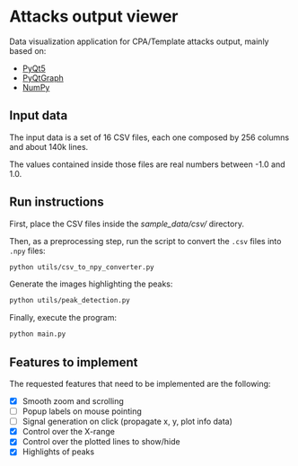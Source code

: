 # Attacks output viewer

Data visualization application for CPA/Template attacks output, mainly based on:
- [PyQt5](https://pypi.org/project/PyQt5)
- [PyQtGraph](https://www.pyqtgraph.org)
- [NumPy](https://numpy.org)


## Input data

The input data is a set of 16 CSV files, each one composed by 256 columns and about 140k lines.

The values contained inside those files are real numbers between -1.0 and 1.0.


## Run instructions

First, place the CSV files inside the *sample_data/csv/* directory.

Then, as a preprocessing step, run the script to convert the `.csv` files into `.npy` files:
```bash
python utils/csv_to_npy_converter.py
```

Generate the images highlighting the peaks:
```bash
python utils/peak_detection.py
```

Finally, execute the program:
```bash
python main.py
```


## Features to implement

The requested features that need to be implemented are the following:
- [x] Smooth zoom and scrolling
- [ ] Popup labels on mouse pointing
- [ ] Signal generation on click (propagate x, y, plot info data)
- [x] Control over the X-range
- [x] Control over the plotted lines to show/hide
- [x] Highlights of peaks
